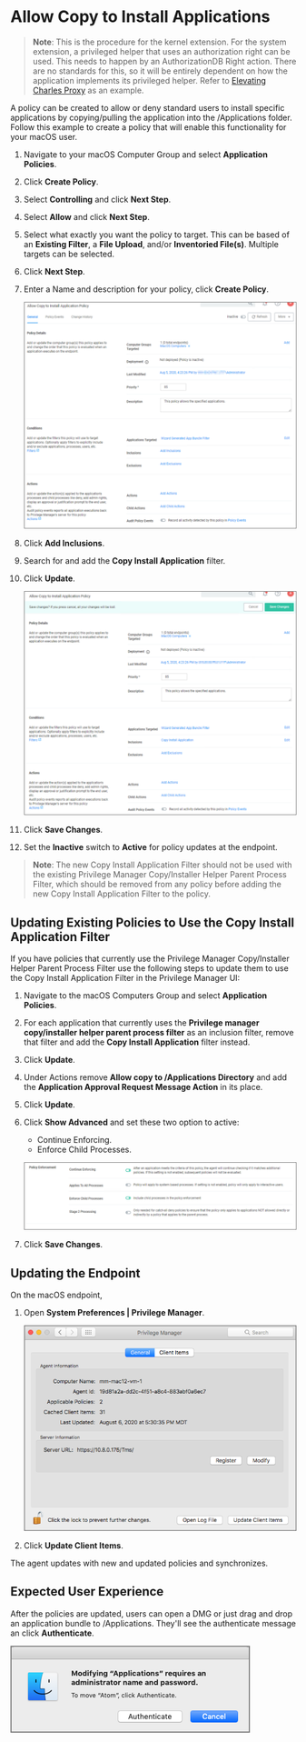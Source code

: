 [title]: # (Allow Copy to Install Applications)
[tags]: # (standard user, policy, macOS)
[priority]: # (7)
# Allow Copy to Install Applications

>**Note**: This is the procedure for the kernel extension. For the system extension, a privileged helper that uses an authorization right can be used. This needs to happen by an AuthorizationDB Right action. There are no standards for this, so it will be entirely dependent on how the application implements its privileged helper. Refer to [Elevating Charles Proxy](elevate-charles-proxy.md) as an example.

A policy can be created to allow or deny standard users to install specific applications by copying/pulling the application into the /Applications folder. Follow this example to create a policy that will enable this functionality for your macOS user.

1. Navigate to your macOS Computer Group and select __Application Policies__.
1. Click __Create Policy__.
1. Select __Controlling__ and click __Next Step__.
1. Select __Allow__ and click __Next Step__.
1. Select what exactly you want the policy to target. This can be based of an __Existing Filter__, a __File Upload__, and/or __Inventoried File(s)__. Multiple targets can be selected.
1. Click __Next Step__.
1. Enter a Name and description for your policy, click __Create Policy__.

   ![new](images/mac/copy_drag_drop.png "Allow Copy to Install Application Policy")
1. Click __Add Inclusions__.
1. Search for and add the __Copy Install Application__ filter.
1. Click __Update__.

   ![inclusion filter](images/mac/copy_drag_drop-2.png "Policy with inclusion filter")
1. Click __Save Changes__.
1. Set the __Inactive__ switch to __Active__ for policy updates at the endpoint.

>**Note**:
>The new Copy Install Application Filter should not be used with the existing Privilege Manager Copy/Installer Helper Parent Process Filter, which should be removed from any policy before adding the new Copy Install Application Filter to the policy.

## Updating Existing Policies to Use the Copy Install Application Filter

If you have policies that currently use the Privilege Manager Copy/Installer Helper Parent Process Filter use the following steps to update them to use the Copy Install Application Filter in the Privilege Manager UI:

1. Navigate to the macOS Computers Group and select __Application Policies__.
1. For each application that currently uses the __Privilege manager copy/installer helper parent process filter__ as an inclusion filter, remove that filter and add the __Copy Install Application__ filter instead.
1. Click __Update__.
1. Under Actions remove __Allow copy to /Applications Directory__ and add the __Application Approval Request Message Action__ in its place.
1. Click __Update__.
1. Click __Show Advanced__ and set these two option to active:

   * Continue Enforcing.
   * Enforce Child Processes.

   ![enforcement](images/mac/policy-enforcement.png "Policy enforcement options")
1. Click __Save Changes__.

## Updating the Endpoint

On the macOS endpoint,

1. Open __System Preferences | Privilege Manager__.

   ![update client items](images/update-client-button.png "Privilege Manager system preference pane with Update Client Items button")
1. Click __Update Client Items__.

The agent updates with new and updated policies and synchronizes.

## Expected User Experience

After the policies are updated, users can open a DMG or just drag and drop an application bundle to /Applications. They'll see the authenticate message an click __Authenticate__.

![copy](images/mac/copy_drag_drop-3.png "Message to authenticate")
